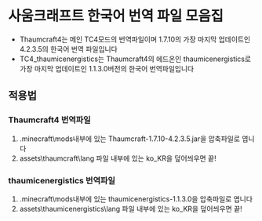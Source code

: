 # 사움크래프트 한국어 번역 파일 모음집
- Thaumcraft4는 메인 TC4모드의 번역파일이며 1.7.10의 가장 마지막 업데이트인 4.2.3.5의 한국어 번역 파일입니다
- TC4_thaumicenergistics는 Thaumcraft4의 에드온인 thaumicenergistics로 가장 마지막 업데이트인 1.1.3.0버전의 한국어 번역파일입니다

## 적용법
### Thaumcraft4 번역파일
1. .minecraft\mods내부에 있는 Thaumcraft-1.7.10-4.2.3.5.jar을 압축파일로 엽니다
2. assets\thaumcraft\lang 파일 내부에 있는 ko_KR을 덮어씌우면 끝!

### thaumicenergistics 번역파일
1. .minecraft\mods내부에 있는 thaumicenergistics-1.1.3.0을 압축파일로 엽니다
2. assets\thaumicenergistics\lang 파일 내부에 있는 ko_KR을 덮어씌우면 끝!
